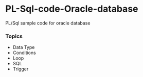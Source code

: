 # PL-Sql-code-Oracle-database
PL/Sql sample code for oracle database

<h3>Topics</h3>
<ul>
<li>Data Type</li>
<li>Conditions</li>
<li>Loop</li>
<li>SQL</li>
<li>Trigger</li>
</ul>
